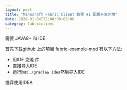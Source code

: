 ```yaml
---
layout: post
title: "Minecraft Fabric Client 教程 #1 配置开发环境"
date: 2020-01-04T22:08:00+08:00
categroy: fabricclient
---
```

需要 JAVA8+ 和 IDE

首先下载github 上的项目 [fabric-example-mod](https://github.com/FabricMC/fabric-example-mod/) 有以下方法:

* 用IDE 克隆 库
* 直接导入IDE
* 运行bat `./gradlew idea`然后导入IDE

推荐使用IDEA
